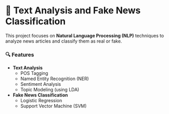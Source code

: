 <h1>📰 Text Analysis and Fake News Classification</h1>

<p>This project focuses on <strong>Natural Language Processing (NLP)</strong> techniques to analyze news articles and classify them as real or fake.</p>

<h3>🔍 Features</h3>

<ul>
  <li><strong>Text Analysis</strong>
    <ul>
      <li>POS Tagging</li>
      <li>Named Entity Recognition (NER)</li>
      <li>Sentiment Analysis</li>
      <li>Topic Modeling (using LDA)</li>
    </ul>
  </li>
  <li><strong>Fake News Classification</strong>
    <ul>
      <li>Logistic Regression</li>
      <li>Support Vector Machine (SVM)</li>
    </ul>
  </li>
</ul>
